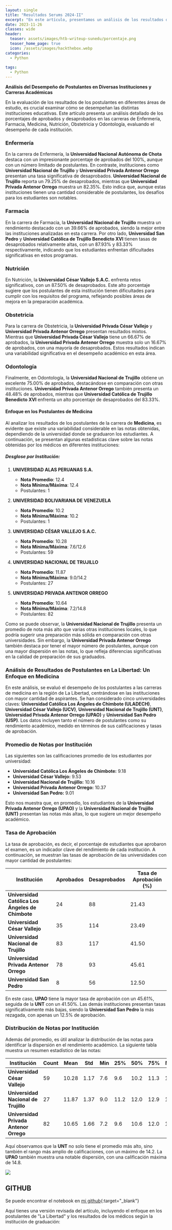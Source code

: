 ```yaml
---
layout: single
title: "Resultados Serums 2024-II"
excerpt: "En este artículo, presentamos un análisis de los resultados de los postulantes en diversas carreras en la región de **La Libertad, Perú**. El estudio se basa en datos de estudiantes para cada una de las seis carreras analizadas. Nos centraremos especialmente en los resultados de los postulantes de **Medicina**, detallando el rendimiento de acuerdo con la institución donde se graduaron."
date: 2023-11-26
classes: wide
header:
  teaser: assets/images/htb-writeup-sunedu/porcentaje.png
  teaser_home_page: true
  icon: /assets/images/hackthebox.webp
categories:
  - Python
  
tags:  
  - Python
---
```


**Análisis del Desempeño de Postulantes en Diversas Instituciones y Carreras Académicas**

En la evaluación de los resultados de los postulantes en diferentes áreas de estudio, es crucial examinar cómo se desempeñan las distintas instituciones educativas. Este artículo presenta un análisis detallado de los porcentajes de aprobados y desaprobados en las carreras de Enfermería, Farmacia, Medicina, Nutrición, Obstetricia y Odontología, evaluando el desempeño de cada institución.

### **Enfermería**

En la carrera de Enfermería, la **Universidad Nacional Autónoma de Chota** destaca con un impresionante porcentaje de aprobados del 100%, aunque con un número limitado de postulantes. En contraste, instituciones como **Universidad Nacional de Trujillo** y **Universidad Privada Antenor Orrego** presentan una tasa significativa de desaprobados. **Universidad Nacional de Trujillo** reporta un 79.25% de desaprobados, mientras que **Universidad Privada Antenor Orrego** muestra un 82.35%. Esto indica que, aunque estas instituciones tienen una cantidad considerable de postulantes, los desafíos para los estudiantes son notables.

### **Farmacia**

En la carrera de Farmacia, la **Universidad Nacional de Trujillo** muestra un rendimiento destacado con un 39.66% de aprobados, siendo la mejor entre las instituciones analizadas en esta carrera. Por otro lado, **Universidad San Pedro** y **Universidad Católica de Trujillo Benedicto XVI** tienen tasas de desaprobados relativamente altas, con un 87.93% y 83.33% respectivamente, indicando que los estudiantes enfrentan dificultades significativas en estos programas.

### **Nutrición**

En Nutrición, la **Universidad César Vallejo S.A.C.** enfrenta retos significativos, con un 87.50% de desaprobados. Este alto porcentaje sugiere que los postulantes de esta institución tienen dificultades para cumplir con los requisitos del programa, reflejando posibles áreas de mejora en la preparación académica.

### **Obstetricia**

Para la carrera de Obstetricia, la **Universidad Privada César Vallejo** y **Universidad Privada Antenor Orrego** presentan resultados mixtos. Mientras que **Universidad Privada César Vallejo** tiene un 66.67% de aprobados, la **Universidad Privada Antenor Orrego** muestra solo un 16.67% de aprobados, con una mayoría de desaprobados. Estos resultados indican una variabilidad significativa en el desempeño académico en esta área.

### **Odontología**

Finalmente, en Odontología, la **Universidad Nacional de Trujillo** obtiene un excelente 75.00% de aprobados, destacándose en comparación con otras instituciones. **Universidad Privada Antenor Orrego** también presenta un 48.48% de aprobados, mientras que **Universidad Católica de Trujillo Benedicto XVI** enfrenta un alto porcentaje de desaprobados del 83.33%.

#### Enfoque en los Postulantes de Medicina

Al analizar los resultados de los postulantes de la carrera de **Medicina**, es evidente que existe una variabilidad considerable en las notas obtenidas, dependiendo de la universidad donde se graduaron los estudiantes. A continuación, se presentan algunas estadísticas clave sobre las notas obtenidas por los médicos en diferentes instituciones:

##### Desglose por Institución:

1. **UNIVERSIDAD ALAS PERUANAS S.A.**
   - **Nota Promedio**: 12.4
   - **Nota Mínima/Máxima**: 12.4
   - Postulantes: 1

2. **UNIVERSIDAD BOLIVARIANA DE VENEZUELA**
   - **Nota Promedio**: 10.2
   - **Nota Mínima/Máxima**: 10.2
   - Postulantes: 1

3. **UNIVERSIDAD CÉSAR VALLEJO S.A.C.**
   - **Nota Promedio**: 10.28
   - **Nota Mínima/Máxima**: 7.6/12.6
   - Postulantes: 59

4. **UNIVERSIDAD NACIONAL DE TRUJILLO**
   - **Nota Promedio**: 11.87
   - **Nota Mínima/Máxima**: 9.0/14.2
   - Postulantes: 27

5. **UNIVERSIDAD PRIVADA ANTENOR ORREGO**
   - **Nota Promedio**: 10.64
   - **Nota Mínima/Máxima**: 7.2/14.8
   - Postulantes: 82

Como se puede observar, la **Universidad Nacional de Trujillo** presenta un promedio de nota más alto que varias otras instituciones locales, lo que podría sugerir una preparación más sólida en comparación con otras universidades. Sin embargo, la **Universidad Privada Antenor Orrego** también destaca por tener el mayor número de postulantes, aunque con una mayor dispersión en las notas, lo que refleja diferencias significativas en la calidad de preparación de sus graduados.

### Análisis de Resultados de Postulantes en La Libertad: Un Enfoque en Medicina

En este análisis, se evaluó el desempeño de los postulantes a las carreras de medicina en la región de La Libertad, centrándose en las instituciones con mayor cantidad de aspirantes. Se han considerado cinco universidades claves: **Universidad Católica Los Ángeles de Chimbote (ULADECH)**, **Universidad César Vallejo (UCV)**, **Universidad Nacional de Trujillo (UNT)**, **Universidad Privada Antenor Orrego (UPAO)** y **Universidad San Pedro (USP)**. Los datos incluyen tanto el número de postulantes como su rendimiento académico, medido en términos de sus calificaciones y tasas de aprobación.

### Promedio de Notas por Institución

Las siguientes son las calificaciones promedio de los estudiantes por universidad:

- **Universidad Católica Los Ángeles de Chimbote:** 9.18
- **Universidad César Vallejo:** 9.53
- **Universidad Nacional de Trujillo:** 10.16
- **Universidad Privada Antenor Orrego:** 10.37
- **Universidad San Pedro:** 9.01

Esto nos muestra que, en promedio, los estudiantes de la **Universidad Privada Antenor Orrego (UPAO)** y la **Universidad Nacional de Trujillo (UNT)** presentan las notas más altas, lo que sugiere un mejor desempeño académico.

### Tasa de Aprobación

La tasa de aprobación, es decir, el porcentaje de estudiantes que aprobaron el examen, es un indicador clave del rendimiento de cada institución. A continuación, se muestran las tasas de aprobación de las universidades con mayor cantidad de postulantes:

| Institución                                         | Aprobados | Desaprobados | Tasa de Aprobación (%) |
|-----------------------------------------------------|-----------|--------------|------------------------|
| **Universidad Católica Los Ángeles de Chimbote**     | 24        | 88           | 21.43                  |
| **Universidad César Vallejo**                        | 35        | 114          | 23.49                  |
| **Universidad Nacional de Trujillo**                | 83        | 117          | 41.50                  |
| **Universidad Privada Antenor Orrego**              | 78        | 93           | 45.61                  |
| **Universidad San Pedro**                            | 8         | 56           | 12.50                  |

En este caso, **UPAO** tiene la mayor tasa de aprobación con un 45.61%, seguida de la **UNT** con un 41.50%. Las demás instituciones presentan tasas significativamente más bajas, siendo la **Universidad San Pedro** la más rezagada, con apenas un 12.5% de aprobación.

### Distribución de Notas por Institución

Además del promedio, es útil analizar la distribución de las notas para identificar la dispersión en el rendimiento académico. La siguiente tabla muestra un resumen estadístico de las notas:

| Institución                        | Count | Mean  | Std   | Min  | 25%  | 50%  | 75%  | Max  |
|------------------------------------|-------|-------|-------|------|------|------|------|------|
| **Universidad César Vallejo**       | 59    | 10.28 | 1.17  | 7.6  | 9.6  | 10.2 | 11.3 | 12.6 |
| **Universidad Nacional de Trujillo**| 27    | 11.87 | 1.37  | 9.0  | 11.2 | 12.0 | 12.9 | 14.2 |
| **Universidad Privada Antenor Orrego** | 82 | 10.65 | 1.66  | 7.2  | 9.6  | 10.6 | 12.0 | 14.8 |

Aquí observamos que la **UNT** no solo tiene el promedio más alto, sino también el rango más amplio de calificaciones, con un máximo de 14.2. La **UPAO** también muestra una notable dispersión, con una calificación máxima de 14.8.

![](/assets/images/htb-writeup-sunedu/barras.png)

## __GITHUB__
Se puede encontrar el notebook en [mi github](https://github.com/davidsosaolea/mesajes_ws){:target="_blank"}


Aquí tienes una versión revisada del artículo, incluyendo el enfoque en los postulantes de "La Libertad" y los resultados de los médicos según la institución de graduación:
